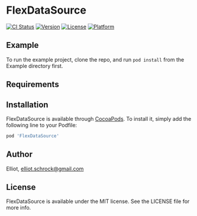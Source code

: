 # FlexDataSource

[![CI Status](https://img.shields.io/travis/Elliot/FlexDataSource.svg?style=flat)](https://travis-ci.org/Elliot/FlexDataSource)
[![Version](https://img.shields.io/cocoapods/v/FlexDataSource.svg?style=flat)](https://cocoapods.org/pods/FlexDataSource)
[![License](https://img.shields.io/cocoapods/l/FlexDataSource.svg?style=flat)](https://cocoapods.org/pods/FlexDataSource)
[![Platform](https://img.shields.io/cocoapods/p/FlexDataSource.svg?style=flat)](https://cocoapods.org/pods/FlexDataSource)

## Example

To run the example project, clone the repo, and run `pod install` from the Example directory first.

## Requirements

## Installation

FlexDataSource is available through [CocoaPods](https://cocoapods.org). To install
it, simply add the following line to your Podfile:

```ruby
pod 'FlexDataSource'
```

## Author

Elliot, elliot.schrock@gmail.com

## License

FlexDataSource is available under the MIT license. See the LICENSE file for more info.

